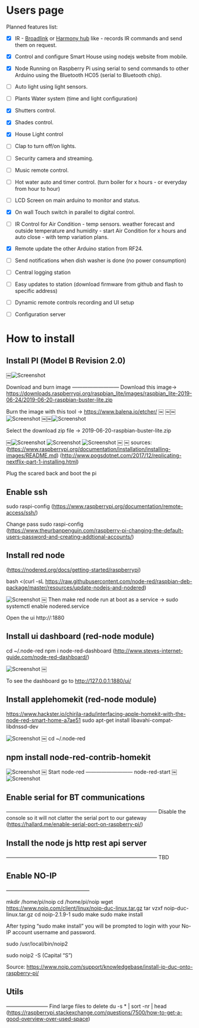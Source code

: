 # Users page

Planned features list:

- [x]  IR - <a href="http://www.ibroadlink.com/" target="_blank">Broadlink</a> or  <a href="https://www.logitech.com/en-us/product/harmony-hub" target="_blank">Harmony hub</a> like - records IR commands and send them on request.
- [x]  Control and configure Smart House using nodejs website from mobile.
- [x]  Node Running on Raspberry Pi using serial to send commands to other Arduino using the Bluetooth HC05 (serial to Bluetooth chip).
- [ ]  Auto light using light sensors.
- [ ]  Plants Water system (time and light configuration)
- [x]  Shutters control.
- [x]  Shades control.
- [x]  House Light control
- [ ]  Clap to turn off/on lights.
- [ ]  Security camera and streaming.
- [ ]  Music remote control.
- [ ]  Hot water auto and timer control. (turn boiler for x hours - or everyday from hour to hour)
- [ ]  LCD Screen on main arduino to monitor and status.
- [x]  On wall Touch switch in parallel to digital control.
- [ ]  IR Control for Air Condition - temp sensors. weather forecast and outside temperature and humidity - start Air Condition for x hours and auto close - with temp variation plans.
- [x]  Remote update the other Arduino station from RF24.
- [ ]  Send notifications when dish washer is done (no power consumption)
- [ ]  Central logging station
- [ ]  Easy updates to station (download firmware from github and flash to specific address)
- [ ]  Dynamic remote controls recording and UI setup
- [ ]  Configuration server



# How to install

## Install PI (Model B Revision 2.0)

￼![Screenshot](style/pi.png)

Download and burn image
—————————
Download this image-> https://downloads.raspberrypi.org/raspbian_lite/images/raspbian_lite-2019-06-24/2019-06-20-raspbian-buster-lite.zip

Burn the image with this tool -> https://www.balena.io/etcher/
￼
￼￼![Screenshot](style/e1.png)
￼￼![Screenshot](style/e2.png)


Select the download zip file -> 2019-06-20-raspbian-buster-lite.zip


￼![Screenshot](style/e3.png)
![Screenshot](style/e4.png)
![Screenshot](style/e5.png)
￼
￼
sources:
(https://www.raspberrypi.org/documentation/installation/installing-images/README.md)
(http://www.pogsdotnet.com/2017/12/replicating-nextflix-part-1-installing.html)


Plug the scared back and boot the pi

## Enable ssh

sudo raspi-config (https://www.raspberrypi.org/documentation/remote-access/ssh/)

Change pass
sudo raspi-config (https://www.theurbanpenguin.com/raspberry-pi-changing-the-default-users-password-and-creating-addtional-accounts/)


## Install red node

(https://nodered.org/docs/getting-started/raspberrypi)

bash <(curl -sL https://raw.githubusercontent.com/node-red/raspbian-deb-package/master/resources/update-nodejs-and-nodered)

![Screenshot](style/red-node.png)
￼
Then make red node run at boot as a service
-> 	sudo systemctl enable nodered.service

Open the ui http://<ip-address>:1880

## Install ui dashboard (red-node module)

cd ~/.node-red 
npm i node-red-dashboard
(http://www.steves-internet-guide.com/node-red-dashboard/)

![Screenshot](style/ui-dashboard.png)
￼

To see the dashboard go to http://127.0.0.1:1880/ui/

## Install applehomekit (red-node module)
https://www.hackster.io/chirila-radu/interfacing-apple-homekit-with-the-node-red-smart-home-a7ae51
sudo apt-get install libavahi-compat-libdnssd-dev

![Screenshot](style/homekit0.png)
￼
cd ~/.node-red
## npm install node-red-contrib-homekit

![Screenshot](style/homekit.png)
￼
Start node-red
—————————
node-red-start
￼
![Screenshot](style/red-node-start.png)

## Enable serial for BT communications
—————————————————————————————
Disable the console so it will not clatter the serial port to our gateway
(https://hallard.me/enable-serial-port-on-raspberry-pi/)


## Install the node js http rest api server
—————————————————————————————
 TBD


## Enable NO-IP
————————————————

mkdir /home/pi/noip
cd /home/pi/noip
wget https://www.noip.com/client/linux/noip-duc-linux.tar.gz
tar vzxf noip-duc-linux.tar.gz
cd noip-2.1.9-1
sudo make
sudo make install

After typing “sudo make install” you will be prompted to login with your No-IP account username and password.


sudo /usr/local/bin/noip2

sudo noip2 ­-S (Capital “S”)

Source:
https://www.noip.com/support/knowledgebase/install-ip-duc-onto-raspberry-pi/




## Utils
————————
Find large files to delete
du -s * | sort -nr | head (https://raspberrypi.stackexchange.com/questions/7500/how-to-get-a-good-overview-over-used-space)
